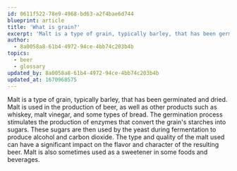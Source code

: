 ```yaml
---
id: 0611f522-78e9-4968-bd63-a2f4bae6d744
blueprint: article
title: 'What is grain?'
excerpt: 'Malt is a type of grain, typically barley, that has been germinated and dried. Malt is used in the production of beer, as well as other products.'
author:
  - 8a0058a8-61b4-4972-94ce-4bb74c203b4b
topics:
  - beer
  - glossary
updated_by: 8a0058a8-61b4-4972-94ce-4bb74c203b4b
updated_at: 1670968575
---
```

Malt is a type of grain, typically barley, that has been germinated and dried. Malt is used in the production of beer, as well as other products such as whiskey, malt vinegar, and some types of bread. The germination process stimulates the production of enzymes that convert the grain's starches into sugars. These sugars are then used by the yeast during fermentation to produce alcohol and carbon dioxide. The type and quality of the malt used can have a significant impact on the flavor and character of the resulting beer. Malt is also sometimes used as a sweetener in some foods and beverages.